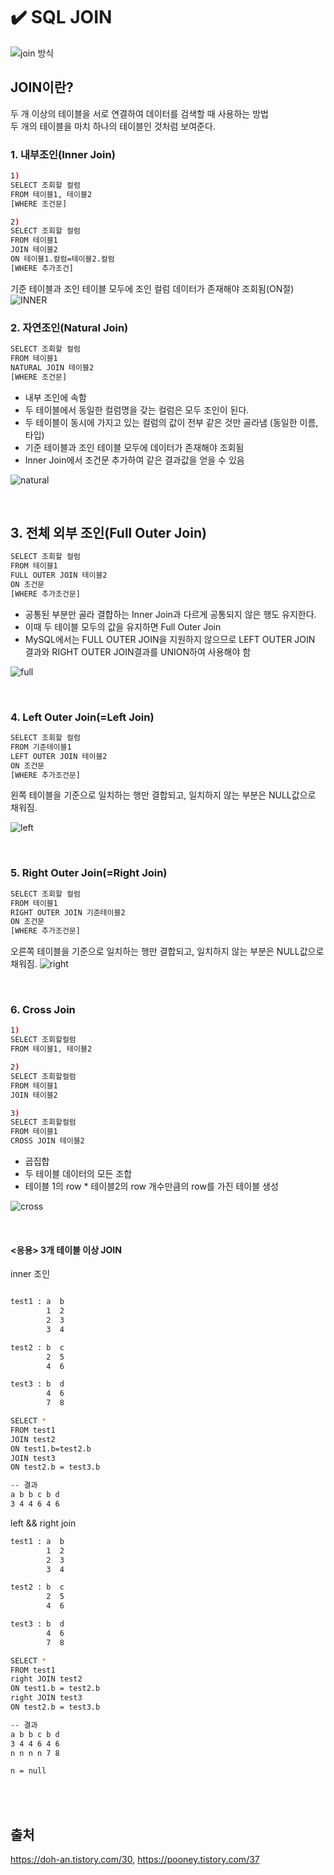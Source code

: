 # ✔️ SQL JOIN
![join 방식](https://user-images.githubusercontent.com/28242121/152283566-52947b65-f72d-4b20-b38b-8bdc5d417f9b.png)

## JOIN이란?
두 개 이상의 테이블을 서로 연결하여 데이터를 검색할 때 사용하는 방법<br>
두 개의 테이블을 마치 하나의 테이블인 것처럼 보여준다.
<br>

### 1. 내부조인(Inner Join)
```sh
1) 
SELECT 조회할 컬럼
FROM 테이블1, 테이블2
[WHERE 조건문]

2)
SELECT 조회할 컬럼
FROM 테이블1
JOIN 테이블2
ON 테이블1.컬럼=테이블2.컬럼
[WHERE 추가조건]
```
기준 테이블과 조인 테이블 모두에 조인 컬럼 데이터가 존재해야 조회됨(ON절)
![INNER](https://user-images.githubusercontent.com/28242121/152287968-a24079f0-41e5-4dab-b394-7c6716619ca4.png)
<br>

### 2. 자연조인(Natural Join)
```sh
SELECT 조회할 컬럼
FROM 테이블1
NATURAL JOIN 테이블2
[WHERE 조건문]
```
- 내부 조인에 속함
- 두 테이블에서 동일한 컬럼명을 갖는 컬럼은 모두 조인이 된다.
- 두 테이블이 동시에 가지고 있는 컬럼의 값이 전부 같은 것만 골라냄 (동일한 이름, 타입)
- 기준 테이블과 조인 테이블 모두에 데이터가 존재해야 조회됨
- Inner Join에서 조건문 추가하여 같은 결과값을 얻을 수 있음


![natural](https://user-images.githubusercontent.com/28242121/152288315-485274a6-55ff-42c4-ac2c-b5433e2e8c08.png)

<br>

## 3. 전체 외부 조인(Full Outer Join)

```sh
SELECT 조회할 컬럼
FROM 테이블1
FULL OUTER JOIN 테이블2
ON 조건문
[WHERE 추가조건문]

```

- 공통된 부분만 골라 결합하는 Inner Join과 다르게 공통되지 않은 행도 유지한다.
- 이때 두 테이블 모두의 값을 유지하면 Full Outer Join
- MySQL에서는 FULL OUTER JOIN을 지원하지 않으므로 LEFT OUTER JOIN 결과와 RIGHT OUTER JOIN결과를 UNION하여 사용해야 함

![full](https://user-images.githubusercontent.com/28242121/152288659-c736186c-8ade-4fc0-bc5d-61e9d8da1c82.png)

<br>

### 4. Left Outer Join(=Left Join)

```sh
SELECT 조회할 컬럼
FROM 기준테이블1
LEFT OUTER JOIN 테이블2
ON 조건문
[WHERE 추가조건문]
```
왼쪽 테이블을 기준으로 일치하는 행만 결합되고, 일치하지 않는 부분은 NULL값으로 채워짐.

![left](https://user-images.githubusercontent.com/28242121/152288867-c6f72990-c250-4a85-b16a-2e249174d99b.png)

<br>

### 5. Right Outer Join(=Right Join)
```sh
SELECT 조회할 컬럼
FROM 테이블1
RIGHT OUTER JOIN 기준테이블2
ON 조건문
[WHERE 추가조건문]
```
오른쪽 테이블을 기준으로 일치하는 행만 결합되고, 일치하지 않는 부분은 NULL값으로 채워짐.
![right](https://user-images.githubusercontent.com/28242121/152289309-bd9d4353-5767-484e-aaa2-8307348005f8.png)

<br>

### 6. Cross Join
```sh
1)
SELECT 조회할컬럼
FROM 테이블1, 테이블2

2)
SELECT 조회할컬럼
FROM 테이블1
JOIN 테이블2

3)
SELECT 조회할컬럼
FROM 테이블1
CROSS JOIN 테이블2
```
- 곱집합
- 두 테이블 데이터의 모든 조합
- 테이블 1의 row * 테이블2의 row 개수만큼의 row를 가진 테이블 생성

![cross](https://user-images.githubusercontent.com/28242121/152289614-435d365c-d944-4df1-a4b9-8428cf9ea1ef.png)

<br>

#### <응용> 3개 테이블 이상 JOIN

inner 조인

```sh

test1 : a  b
        1  2
        2  3
        3  4

test2 : b  c
        2  5
        4  6

test3 : b  d
        4  6
        7  8

SELECT * 
FROM test1 
JOIN test2 
ON test1.b=test2.b 
JOIN test3 
ON test2.b = test3.b

-- 결과
a b b c b d
3 4 4 6 4 6
```

left && right join

```sh
test1 : a  b
        1  2
        2  3
        3  4

test2 : b  c
        2  5
        4  6

test3 : b  d
        4  6
        7  8

SELECT *
FROM test1
right JOIN test2
ON test1.b = test2.b
right JOIN test3
ON test2.b = test3.b

-- 결과
a b b c b d
3 4 4 6 4 6
n n n n 7 8

n = null

```
<br>
<br>

## 출처
https://doh-an.tistory.com/30, https://pooney.tistory.com/37
